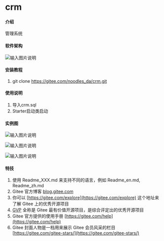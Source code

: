 # crm

#### 介绍
管理系统

#### 软件架构

![输入图片说明](https://gitee.com/noodles_da/blogImg/raw/master/images/image-20200222161735883.png "在这里输入图片标题")

#### 安装教程

1.  git clone https://gitee.com/noodles_da/crm.git

#### 使用说明

1.  导入crm.sql
2.  Starter启动类启动

#### 实例图

![输入图片说明](https://gitee.com/noodles_da/blogImg/raw/master/images/image-20200222214621509.png "在这里输入图片标题")

![输入图片说明](https://images.gitee.com/uploads/images/2021/0207/164002_c9b92c89_7782181.png "image-20200228115834907.png")

![输入图片说明](https://images.gitee.com/uploads/images/2021/0207/164036_f8f35eb0_7782181.png "image-20200228115913956.png")

#### 特技

1.  使用 Readme\_XXX.md 来支持不同的语言，例如 Readme\_en.md, Readme\_zh.md
2.  Gitee 官方博客 [blog.gitee.com](https://blog.gitee.com)
3.  你可以 [https://gitee.com/explore](https://gitee.com/explore) 这个地址来了解 Gitee 上的优秀开源项目
4.  [GVP](https://gitee.com/gvp) 全称是 Gitee 最有价值开源项目，是综合评定出的优秀开源项目
5.  Gitee 官方提供的使用手册 [https://gitee.com/help](https://gitee.com/help)
6.  Gitee 封面人物是一档用来展示 Gitee 会员风采的栏目 [https://gitee.com/gitee-stars/](https://gitee.com/gitee-stars/)

